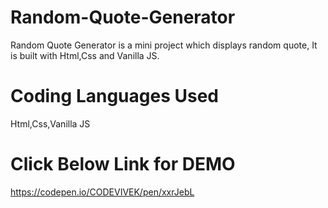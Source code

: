 # Random-Quote-Generator
Random Quote Generator is a mini project which displays random quote, It is built with Html,Css and Vanilla JS.

# Coding Languages Used
Html,Css,Vanilla JS

# Click Below Link for DEMO
https://codepen.io/CODEVIVEK/pen/xxrJebL
